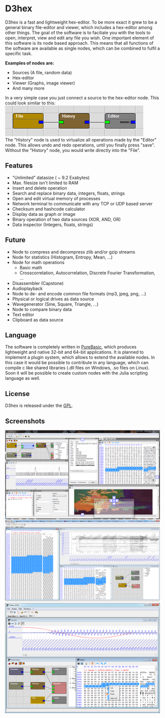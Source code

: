 D3hex
=====

D3hex is a fast and lightweight hex-editor.
To be more exact it grew to be a general binary file-editor and viewer, which includes a hex-editor among other things.
The goal of the software is to faciliate you with the tools to open, interpret, view and edit any file you wish.
One important element of this software is its node based approach.
This means that all functions of the software are available as single nodes, which can be combined to fulfil a specific task.

**Examples of nodes are:**
- Sources (A file, random data)
- Hex-editor
- Viewer (Graphs, image viewer)
- And many more

In a very simple case you just connect a source to the hex-editor node. This could look similar to this:
![<Image missing>](/Screenshots/Nodes_Simple.png)  
The "History" node is used to virtualize all operations made by the "Editor" node.
This allows undo and redo operations, until you finally press "save".
Without the "History" node, you would write directly into the "File".

## Features
- "Unlimited" datasize ( ~ 9.2 Exabytes)
- Max. filesize isn't limited to RAM
- Insert and delete operation
- Search and replace binary data, integers, floats, strings
- Open and edit virtual memory of processes
- Network terminal to communicate with any TCP or UDP based server
- Checksum and hashcode calculator
- Display data as graph or image
- Binary operation of two data sources (XOR, AND, OR)
- Data inspector (Integers, floats, strings)

## Future
- Node to compress and decompress zlib and/or gzip streams
- Node for statistics (Histogram, Entropy, Mean, ...)
- Node for math operations
  - Basic math
  - Crosscorrelation, Autocorrelation, Discrete Fourier Transformation, ...
- Disassembler (Capstone)
- Audioplayback
- Node to de- and encode common file formats (mp3, jpeg, png, ...)
- Physical or logical drives as data source
- Wavegenerator (Sine, Square, Triangle, ...)
- Node to compare binary data
- Text editor
- Clipboard as data source

## Language
The software is completely written in [PureBasic](http://www.purebasic.com), which produces lightweight and native 32-bit and 64-bit applications.
It is planned to implement a plugin system, which allows to extend the available nodes.
In this case it would be possible to contribute in any language, which can compile c like shared libraries (.dll files on Windows, .so files on Linux).
Soon it will be possible to create custom nodes with the Julia scripting language as well.

## License
D3hex is released under the [GPL](/LICENSE).

## Screenshots
![<Image missing>](/Screenshots/4.png)
![<Image missing>](/Screenshots/1.png)
![<Image missing>](/Screenshots/3.png)
